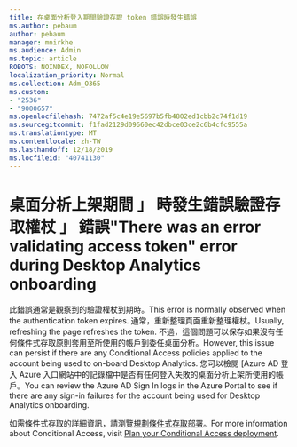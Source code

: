 ```yaml
---
title: 在桌面分析登入期間驗證存取 token 錯誤時發生錯誤
ms.author: pebaum
author: pebaum
manager: mnirkhe
ms.audience: Admin
ms.topic: article
ROBOTS: NOINDEX, NOFOLLOW
localization_priority: Normal
ms.collection: Adm_O365
ms.custom:
- "2536"
- "9000657"
ms.openlocfilehash: 7472af5c4e19e5697b5fb4802ed1cbb2c74f1d19
ms.sourcegitcommit: f1fad2129d09660ec42dbce03ce2c6b4cfc9555a
ms.translationtype: MT
ms.contentlocale: zh-TW
ms.lasthandoff: 12/18/2019
ms.locfileid: "40741130"
---
```

# <a name="there-was-an-error-validating-access-token-error-during-desktop-analytics-onboarding"></a><span data-ttu-id="a6f2a-102">桌面分析上架期間 」 時發生錯誤驗證存取權杖 」 錯誤</span><span class="sxs-lookup"><span data-stu-id="a6f2a-102">"There was an error validating access token" error during Desktop Analytics onboarding</span></span>

<span data-ttu-id="a6f2a-103">此錯誤通常是觀察到的驗證權杖到期時。</span><span class="sxs-lookup"><span data-stu-id="a6f2a-103">This error is normally observed when the authentication token expires.</span></span> <span data-ttu-id="a6f2a-104">通常，重新整理頁面重新整理權杖。</span><span class="sxs-lookup"><span data-stu-id="a6f2a-104">Usually, refreshing the page refreshes the token.</span></span> <span data-ttu-id="a6f2a-105">不過，這個問題可以保存如果沒有任何條件式存取原則套用至所使用的帳戶到委任桌面分析。</span><span class="sxs-lookup"><span data-stu-id="a6f2a-105">However, this issue can persist if there are any Conditional Access policies applied to the account being used to on-board Desktop Analytics.</span></span> <span data-ttu-id="a6f2a-106">您可以檢閱 [Azure AD 登入 Azure 入口網站中的記錄檔中是否有任何登入失敗的桌面分析上架所使用的帳戶。</span><span class="sxs-lookup"><span data-stu-id="a6f2a-106">You can review the Azure AD Sign In logs in the Azure Portal to see if there are any sign-in failures for the account being used for Desktop Analytics onboarding.</span></span>

<span data-ttu-id="a6f2a-107">如需條件式存取的詳細資訊，請瀏覽[規劃條件式存取部署](https://docs.microsoft.com/azure/active-directory/conditional-access/plan-conditional-access)。</span><span class="sxs-lookup"><span data-stu-id="a6f2a-107">For more information about Conditional Access, visit [Plan your Conditional Access deployment](https://docs.microsoft.com/azure/active-directory/conditional-access/plan-conditional-access).</span></span>